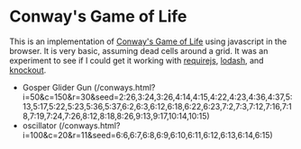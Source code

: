 Conway's Game of Life
=====================

This is an implementation of [Conway's Game of Life](http://en.wikipedia.org/wiki/Conway%27s_Game_of_Life) using javascript in the browser. It is very basic, assuming dead cells around a grid. It was an experiment to see if I could get it working with [requirejs](http://requirejs.org/), [lodash](http://lodash.com), and [knockout](http://knockoutjs.com/).

* Gosper Glider Gun (/conways.html?i=50&c=150&r=30&seed=2:26,3:24,3:26,4:14,4:15,4:22,4:23,4:36,4:37,5:13,5:17,5:22,5:23,5:36,5:37,6:2,6:3,6:12,6:18,6:22,6:23,7:2,7:3,7:12,7:16,7:18,7:19,7:24,7:26,8:12,8:18,8:26,9:13,9:17,10:14,10:15)
* oscillator (/conways.html?i=100&c=20&r=11&seed=6:6,6:7,6:8,6:9,6:10,6:11,6:12,6:13,6:14,6:15)
